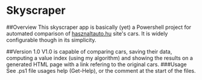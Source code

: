 # Skyscraper

##Overview
This skyscraper app is basically (yet) a Powershell project for automated comparison of [hasznaltauto.hu](http://hasznaltauto.hu) site's cars. It is widely configurable though in its simplicity.

##Version 1.0
V1.0 is capable of comparing cars, saving their data, computing a value index (using my algorithm) and showing the results on a generated HTML page with a link refering to the original cars.
###Usage
See .ps1 file usages help (Get-Help), or the comment at the start of the files.
